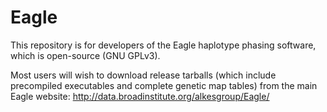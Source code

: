 # Eagle

This repository is for developers of the Eagle haplotype phasing software, which is open-source (GNU GPLv3).

Most users will wish to download release tarballs (which include precompiled executables and complete genetic map tables) from the main Eagle website:
http://data.broadinstitute.org/alkesgroup/Eagle/

